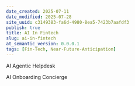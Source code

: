```yaml
---
date_created: 2025-07-11
date_modified: 2025-07-28
site_uuid: c3149383-fa6d-4980-8ea5-7423b7aafdf3
publish: true
title: AI In Fintech
slug: ai-in-fintech
at_semantic_version: 0.0.0.1
tags: [Fin-Tech, Near-Future-Anticipation]
---
```



AI Agentic Helpdesk

AI Onboarding Concierge

